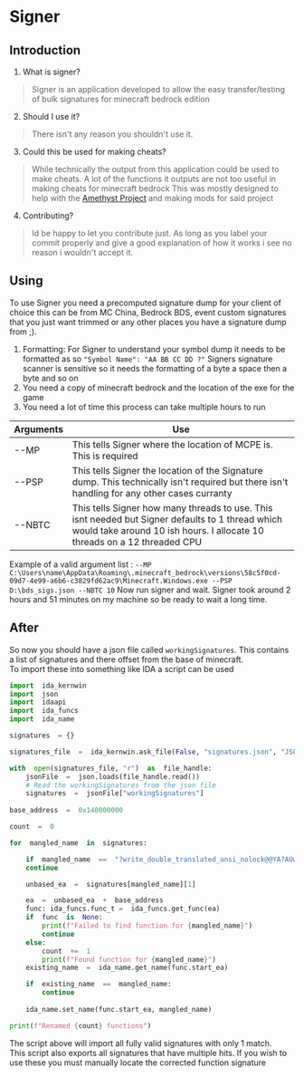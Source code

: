 # Signer
## Introduction
1. What is signer?
> Signer is an application developed to allow the easy transfer/testing of bulk signatures for minecraft bedrock edition
2. Should I use it?
> There isn't any reason you shouldn't use it.
3. Could this be used for making cheats?
> While technically the output from this application could be used to make cheats.
> A lot of the functions it outputs are not too useful in making cheats for minecraft bedrock
> This was mostly designed to help with the [Amethyst Project](https://github.com/FrederoxDev/Amethyst)   and making mods for said project
4. Contributing?
> Id be happy to let you contribute just. 
 >As long as you label your commit properly and give a good explanation of how it works i see no reason i wouldn't accept it.
 ## Using
 To use Signer you need a precomputed signature dump for your client of choice this can be from MC China, Bedrock BDS, event custom signatures that you just want trimmed or any other places you have a signature dump from ;).
 1. Formatting: For Signer to understand your symbol dump it needs to be formatted as so `"Symbol Name": "AA BB CC DD ?"` Signers signature scanner is sensitive so it needs the formatting of a byte a space then a byte and so on
 2. You need a copy of minecraft bedrock and the location of the exe for the game
 3. You need a lot of time this process can take multiple hours to run
 
|Arguments| Use |
|--|--|
| --MP | This tells Signer where the location of MCPE is. This is required |
| --PSP| This tells Signer the location of the Signature dump. This technically isn't required but there isn't handling for any other cases curranty
| --NBTC| This tells Signer how many threads to use. This isnt needed but Signer defaults to 1 thread which would take around 10 ish hours. I allocate 10 threads on a 12 threaded CPU  


Example of a valid argument list : `--MP C:\Users\name\AppData\Roaming\.minecraft_bedrock\versions\58c5f0cd-09d7-4e99-a6b6-c3829fd62ac9\Minecraft.Windows.exe --PSP D:\bds_sigs.json --NBTC 10`
Now run signer and wait. Signer took around 2 hours and 51 minutes on my machine so be ready to wait a long time.  
## After
So now you should have a json file called `workingSignatures`. This contains a list of signatures and there offset from the base of minecraft.  
To import these into something like IDA a script can be used 
```py
import  ida_kernwin
import  json
import  idaapi
import  ida_funcs
import  ida_name

signatures  = {}

signatures_file  =  ida_kernwin.ask_file(False, "signatures.json", "JSON (*.json)")

with  open(signatures_file, "r")  as  file_handle:
	jsonFile  =  json.loads(file_handle.read())
	# Read the workingSignatures from the json file
	signatures  =  jsonFile["workingSignatures"]
	
base_address  =  0x140000000

count  =  0

for  mangled_name  in  signatures:

	if  mangled_name  ==  "?write_double_translated_ansi_nolock@@YA?AUwrite_result@?A0x17268360@@HQEBDI@Z":
	continue

	unbased_ea  =  signatures[mangled_name][1]

	ea  =  unbased_ea  +  base_address
	func: ida_funcs.func_t =  ida_funcs.get_func(ea)
	if  func  is  None:
		print(f"Failed to find function for {mangled_name}")
		continue
	else:
		count  +=  1
		print(f"Found function for {mangled_name}")
	existing_name  =  ida_name.get_name(func.start_ea)

	if  existing_name  ==  mangled_name:
		continue
		
	ida_name.set_name(func.start_ea, mangled_name)

print(f"Renamed {count} functions")
```
The script above will import all fully valid signatures with only 1 match.  
This script also exports all signatures that have multiple hits. If you wish to use these you must manually locate the corrected function signature
